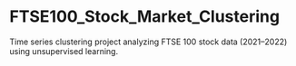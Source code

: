 # FTSE100_Stock_Market_Clustering
Time series clustering project analyzing FTSE 100 stock data (2021–2022) using unsupervised learning.
